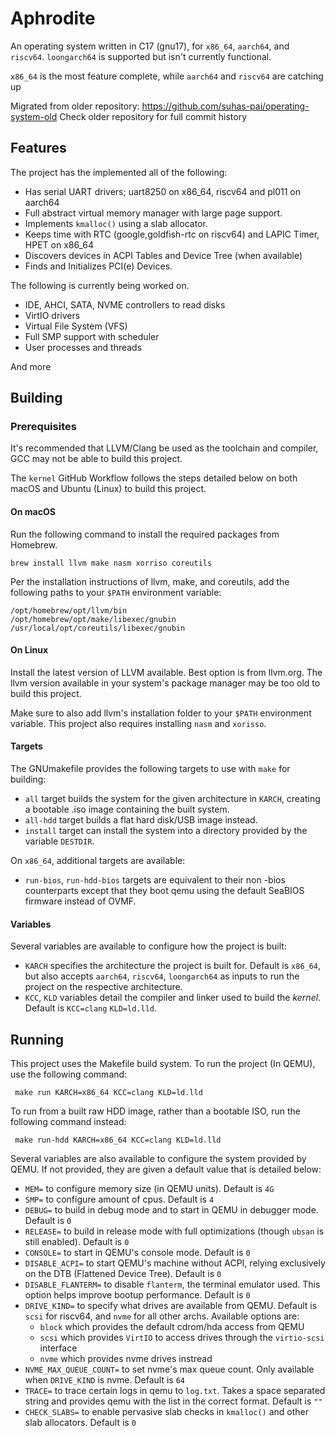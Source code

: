 # Aphrodite

An operating system written in C17 (gnu17), for `x86_64`, `aarch64`, and `riscv64`.
`loongarch64` is supported but isn't currently functional.

`x86_64` is the most feature complete, while `aarch64` and `riscv64` are catching up

Migrated from older repository: https://github.com/suhas-pai/operating-system-old
Check older repository for full commit history

## Features

The project has the implemented all of the following:
* Has serial UART drivers; uart8250 on x86_64, riscv64 and pl011 on aarch64
* Full abstract virtual memory manager with large page support.
* Implements `kmalloc()` using a slab allocator.
* Keeps time with RTC (google,goldfish-rtc on riscv64) and LAPIC Timer, HPET on x86_64
* Discovers devices in ACPI Tables and Device Tree (when available)
* Finds and Initializes PCI(e) Devices.

The following is currently being worked on.
* IDE, AHCI, SATA, NVME controllers to read disks
* VirtIO drivers
* Virtual File System (VFS)
* Full SMP support with scheduler
* User processes and threads

And more

## Building
### Prerequisites

It's recommended that LLVM/Clang be used as the toolchain and compiler, GCC may not
be able to build this project.

The `kernel` GitHub Workflow follows the steps detailed below on both macOS and
Ubuntu (Linux) to build this project.

#### On macOS

Run the following command to install the required packages from Homebrew.

```brew install llvm make nasm xorriso coreutils```

Per the installation instructions of llvm, make, and coreutils, add the following
paths to your `$PATH` environment variable:

```
/opt/homebrew/opt/llvm/bin
/opt/homebrew/opt/make/libexec/gnubin
/usr/local/opt/coreutils/libexec/gnubin
```
#### On Linux

Install the latest version of LLVM available. Best option is from llvm.org.
The llvm version available in your system's package manager may be too old to
build this project.

Make sure to also add llvm's installation folder to your `$PATH` environment variable.
This project also requires installing `nasm` and `xorisso`.

#### Targets

The GNUmakefile provides the following targets to use with `make` for building:
 * `all` target builds the system for the given architecture in `KARCH`, creating
   a bootable .iso image containing the built system.
 * `all-hdd` target builds a flat hard disk/USB image instead.
 * `install` target can install the system into a directory provided by the variable `DESTDIR`.

On `x86_64`, additional targets are available:
 * `run-bios`, `run-hdd-bios` targets are equivalent to their non -bios counterparts
   except that they boot qemu using the default SeaBIOS firmware instead of OVMF.

#### Variables

Several variables are available to configure how the project is built:
 * `KARCH` specifies the architecture the project is built for. Default is `x86_64`,
    but also accepts `aarch64`, `riscv64`, `loongarch64` as inputs to run the
    project on the respective architecture.
 * `KCC`, `KLD` variables detail the compiler and linker used to build the *kernel*.
   Default is `KCC=clang` `KLD=ld.lld`.

## Running

This project uses the Makefile build system. To run the project (In QEMU), use
the following command:

``` make run KARCH=x86_64 KCC=clang KLD=ld.lld```

To run from a built raw HDD image, rather than a bootable ISO, run the following
command instead:

``` make run-hdd KARCH=x86_64 KCC=clang KLD=ld.lld```

Several variables are also available to configure the system provided by QEMU.
If not provided, they are given a default value that is detailed below:

  * `MEM=` to configure memory size (in QEMU units). Default is `4G`
  * `SMP=` to configure amount of cpus. Default is `4`
  * `DEBUG=` to build in debug mode and to start in QEMU in debugger mode. Default is `0`
  * `RELEASE=` to build in release mode with full optimizations (though `ubsan` is still enabled). Default is `0`
  * `CONSOLE=` to start in QEMU's console mode. Default is `0`
  * `DISABLE_ACPI=` to start QEMU's machine without ACPI, relying exclusively on the DTB (Flattened Device Tree).
    Default is `0`
  * `DISABLE_FLANTERM=` to disable `flanterm`, the terminal emulator used. This option helps improve bootup
    performance. Default is `0`
  * `DRIVE_KIND=` to specify what drives are available from QEMU. Default is `scsi` for riscv64, and `nvme` for all other archs.
    Available options are:
     * `block` which provides the default cdrom/hda access from QEMU
     * `scsi` which provides `VirtIO` to access drives through the `virtio-scsi` interface
     * `nvme` which provides nvme drives instread
  * `NVME_MAX_QUEUE_COUNT=` to set nvme's max queue count. Only available when `DRIVE_KIND` is nvme. Default is `64`
  * `TRACE=` to trace certain logs in qemu to `log.txt`. Takes a space separated string and provides qemu
    with the list in the correct format. Default is `""`
  * `CHECK_SLABS=` to enable pervasive slab checks in `kmalloc()` and other slab allocators.
     Default is `0`
